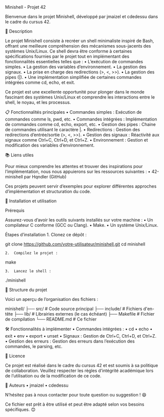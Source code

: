 Minishell - Projet 42

Bienvenue dans le projet Minishell, développé par jmaizel et cdedessu dans le cadre du cursus 42.

📖 Description

Le projet Minishell consiste à recréer un shell minimaliste inspiré de Bash, offrant une meilleure compréhension des mécanismes sous-jacents des systèmes Unix/Linux. Ce shell devra être conforme à certaines spécifications fournies par le projet tout en implémentant des fonctionnalités essentielles telles que :
	•	L’exécution de commandes simples.
	•	La gestion des variables d’environnement.
	•	La gestion des signaux.
	•	La prise en charge des redirections (>, <, >>).
	•	La gestion des pipes (|).
	•	Une implémentation simplifiée de certaines commandes intégrées comme cd, echo, et exit.

Ce projet est une excellente opportunité pour plonger dans le monde fascinant des systèmes Unix/Linux et comprendre les interactions entre le shell, le noyau, et les processus.

📋 Fonctionnalités principales
	•	Commandes simples : Exécution de commandes comme ls, pwd, etc.
	•	Commandes intégrées : Implémentation de commandes comme cd, echo, export, etc.
	•	Gestion des pipes : Chaine de commandes utilisant le caractère |.
	•	Redirections : Gestion des redirections d’entrée/sortie (>, <, >>).
	•	Gestion des signaux : Réactivité aux signaux comme Ctrl+C, Ctrl+D, et Ctrl+Z.
	•	Environnement : Gestion et modification des variables d’environnement.

📚 Liens utiles

Pour mieux comprendre les attentes et trouver des inspirations pour l’implémentation, nous nous appuierons sur les ressources suivantes :
	•	42-minishell par Hqndler (GitHub)

Ces projets peuvent servir d’exemples pour explorer différentes approches d’implémentation et structuration du code.

🚀 Installation et utilisation

Prérequis

Assurez-vous d’avoir les outils suivants installés sur votre machine :
	•	Un compilateur C conforme (GCC ou Clang).
	•	Make.
	•	Un système Unix/Linux.

Étapes d’installation
	1.	Clonez ce dépôt :

git clone https://github.com/votre-utilisateur/minishell.git
cd minishell


	2.	Compilez le projet :

make


	3.	Lancez le shell :

./minishell

📂 Structure du projet

Voici un aperçu de l’organisation des fichiers :

minishell/
├── src/                # Code source principal
├── include/            # Fichiers d'en-tête
├── lib/                # Librairies externes (le cas échéant)
├── Makefile            # Fichier de compilation
└── README.md           # Ce fichier

🛠️ Fonctionnalités à implémenter
	•	Commandes intégrées :
	•	cd
	•	echo
	•	exit
	•	env
	•	export
	•	unset
	•	Signaux : Gestion de Ctrl+C, Ctrl+D, et Ctrl+Z.
	•	Gestion des erreurs : Gestion des erreurs dans l’exécution des commandes, le parsing, etc.

📜 Licence

Ce projet est réalisé dans le cadre du cursus 42 et est soumis à sa politique de collaboration. Veuillez respecter les règles d’intégrité académique lors de l’utilisation ou de la modification de ce code.

💬 Auteurs
	•	jmaizel
	•	cdedessu

N’hésitez pas à nous contacter pour toute question ou suggestion ! 😄

Ce fichier est prêt à être utilisé et peut être adapté selon vos besoins spécifiques. 😊
